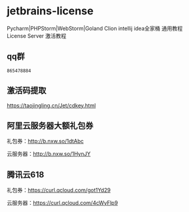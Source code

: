 # jetbrains-license
Pycharm|PHPStorm|WebStorm|Goland Clion intellij idea全家桶 通用教程 License Server 激活教程


## qq群
```
865478884
```

## 激活码提取
https://taojingling.cn/Jet/cdkey.html

## 阿里云服务器大额礼包券
礼包券：http://b.nxw.so/1dtAbc

云服务器：http://b.nxw.so/1HynJY

## 腾讯云618
礼包券：https://curl.qcloud.com/got1Yd29

云服务器：https://curl.qcloud.com/4cWyFlp9

